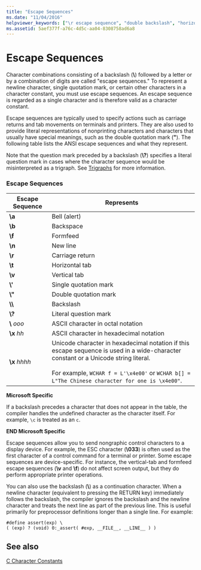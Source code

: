 ```yaml
---
title: "Escape Sequences"
ms.date: "11/04/2016"
helpviewer_keywords: ["\r escape sequence", "double backslash", "horizontal-tab \t escape sequence", "(') single quotation mark", "bell character \a escape sequence", "escape sequences", "hexadecimal escape sequence", "carriage returns", "tab \t escape sequence", "\f escape sequence", "quotation marks, single", "formfeed \f escape sequence", "\v escape sequence", "control character escape sequences", "\ symbol in escape sequences", "octal escape sequence", "escape characters", "newline character \n escape sequence", "nongraphic control characters", "question mark, literal", "\n escape sequence", "vertical tab \v escape sequence", "\a escape sequence", "? symbol", "? symbol, escape sequence character", "\t escape sequence", "backspace escape sequence"]
ms.assetid: 5aef377f-a76c-4d5c-aa04-8308758ad6a8
---
```

# Escape Sequences

Character combinations consisting of a backslash (**\\**) followed by a letter or by a combination of digits are called "escape sequences." To represent a newline character, single quotation mark, or certain other characters in a character constant, you must use escape sequences. An escape sequence is regarded as a single character and is therefore valid as a character constant.

Escape sequences are typically used to specify actions such as carriage returns and tab movements on terminals and printers. They are also used to provide literal representations of nonprinting characters and characters that usually have special meanings, such as the double quotation mark (**"**). The following table lists the ANSI escape sequences and what they represent.

Note that the question mark preceded by a backslash (**\\?**) specifies a literal question mark in cases where the character sequence would be misinterpreted as a trigraph. See [Trigraphs](../c-language/trigraphs.md) for more information.

### Escape Sequences

|Escape Sequence|Represents|
|---------------------|----------------|
|**\a**|Bell (alert)|
|**\b**|Backspace|
|**\f**|Formfeed|
|**\n**|New line|
|**\r**|Carriage return|
|**\t**|Horizontal tab|
|**\v**|Vertical tab|
|**\\'**|Single quotation mark|
|**\\"**|Double quotation mark|
|**\\\\**|Backslash|
|**\\?**|Literal question mark|
|**\\** *ooo*|ASCII character in octal notation|
|**\x** *hh*|ASCII character in hexadecimal notation|
|**\x** *hhhh*|Unicode character in hexadecimal notation if this escape sequence is used in a wide-character constant or a Unicode string literal.<br /><br /> For example, `WCHAR f = L'\x4e00'` or `WCHAR b[] = L"The Chinese character for one is \x4e00"`.|

**Microsoft Specific**

If a backslash precedes a character that does not appear in the table, the compiler handles the undefined character as the character itself. For example, `\c` is treated as an `c`.

**END Microsoft Specific**

Escape sequences allow you to send nongraphic control characters to a display device. For example, the ESC character (**\033**) is often used as the first character of a control command for a terminal or printer. Some escape sequences are device-specific. For instance, the vertical-tab and formfeed escape sequences (**\v** and **\f**) do not affect screen output, but they do perform appropriate printer operations.

You can also use the backslash (**\\**) as a continuation character. When a newline character (equivalent to pressing the RETURN key) immediately follows the backslash, the compiler ignores the backslash and the newline character and treats the next line as part of the previous line. This is useful primarily for preprocessor definitions longer than a single line. For example:

```
#define assert(exp) \
( (exp) ? (void) 0:_assert( #exp, __FILE__, __LINE__ ) )
```

## See also

[C Character Constants](../c-language/c-character-constants.md)
